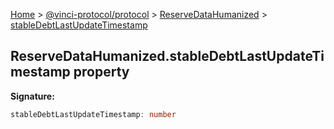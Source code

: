 [Home](./index.md) &gt; [@vinci-protocol/protocol](./protocol.md) &gt; [ReserveDataHumanized](./protocol.reservedatahumanized.md) &gt; [stableDebtLastUpdateTimestamp](./protocol.reservedatahumanized.stabledebtlastupdatetimestamp.md)

## ReserveDataHumanized.stableDebtLastUpdateTimestamp property

<b>Signature:</b>

```typescript
stableDebtLastUpdateTimestamp: number
```
